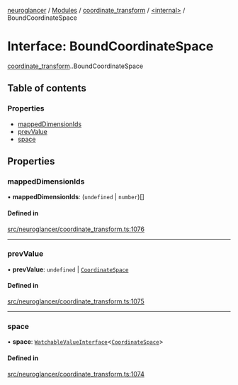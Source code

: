 [neuroglancer](../README.md) / [Modules](../modules.md) / [coordinate\_transform](../modules/coordinate_transform.md) / [<internal\>](../modules/coordinate_transform._internal_.md) / BoundCoordinateSpace

# Interface: BoundCoordinateSpace

[coordinate_transform](../modules/coordinate_transform.md).[<internal>](../modules/coordinate_transform._internal_.md).BoundCoordinateSpace

## Table of contents

### Properties

- [mappedDimensionIds](coordinate_transform._internal_.BoundCoordinateSpace.md#mappeddimensionids)
- [prevValue](coordinate_transform._internal_.BoundCoordinateSpace.md#prevvalue)
- [space](coordinate_transform._internal_.BoundCoordinateSpace.md#space)

## Properties

### mappedDimensionIds

• **mappedDimensionIds**: (`undefined` \| `number`)[]

#### Defined in

[src/neuroglancer/coordinate_transform.ts:1076](https://github.com/ActiveBrainAtlas2/neuroglancer/blob/540617bc/src/neuroglancer/coordinate_transform.ts#L1076)

___

### prevValue

• **prevValue**: `undefined` \| [`CoordinateSpace`](coordinate_transform.CoordinateSpace.md)

#### Defined in

[src/neuroglancer/coordinate_transform.ts:1075](https://github.com/ActiveBrainAtlas2/neuroglancer/blob/540617bc/src/neuroglancer/coordinate_transform.ts#L1075)

___

### space

• **space**: [`WatchableValueInterface`](trackable_value.WatchableValueInterface.md)<[`CoordinateSpace`](coordinate_transform.CoordinateSpace.md)\>

#### Defined in

[src/neuroglancer/coordinate_transform.ts:1074](https://github.com/ActiveBrainAtlas2/neuroglancer/blob/540617bc/src/neuroglancer/coordinate_transform.ts#L1074)
